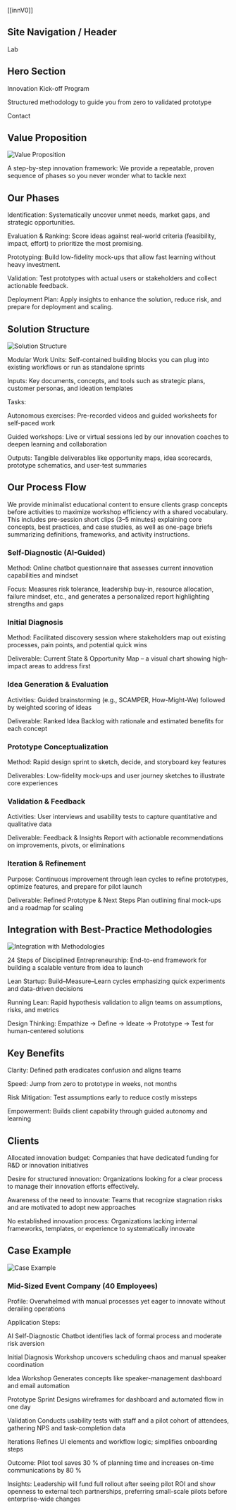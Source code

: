 [[innV0]]

## Site Navigation / Header

Lab

## Hero Section

 Innovation Kick-off Program

Structured methodology to guide you from zero to validated prototype

Contact

## Value Proposition

![Value Proposition](assets/1.webp)

A step-by-step innovation framework: We provide a repeatable, proven sequence of phases so you never wonder what to tackle next

## Our Phases

Identification: Systematically uncover unmet needs, market gaps, and strategic opportunities.

Evaluation & Ranking: Score ideas against real-world criteria (feasibility, impact, effort) to prioritize the most promising.

Prototyping: Build low-fidelity mock-ups that allow fast learning without heavy investment.

Validation: Test prototypes with actual users or stakeholders and collect actionable feedback.

Deployment Plan: Apply insights to enhance the solution, reduce risk, and prepare for deployment and scaling.

## Solution Structure

![Solution Structure](assets/2.webp)

Modular Work Units: Self-contained building blocks you can plug into existing workflows or run as standalone sprints

Inputs: Key documents, concepts, and tools such as strategic plans, customer personas, and ideation templates

Tasks:

Autonomous exercises: Pre-recorded videos and guided worksheets for self-paced work

Guided workshops: Live or virtual sessions led by our innovation coaches to deepen learning and collaboration

Outputs: Tangible deliverables like opportunity maps, idea scorecards, prototype schematics, and user-test summaries

## Our Process Flow

We provide minimalist educational content to ensure clients grasp concepts before activities to maximize workshop efficiency with a shared vocabulary. This includes pre-session short clips (3–5 minutes) explaining core concepts, best practices, and case studies, as well as one-page briefs summarizing definitions, frameworks, and activity instructions.

### Self-Diagnostic (AI-Guided)

Method: Online chatbot questionnaire that assesses current innovation capabilities and mindset

Focus: Measures risk tolerance, leadership buy-in, resource allocation, failure mindset, etc., and generates a personalized report highlighting strengths and gaps

### Initial Diagnosis

Method: Facilitated discovery session where stakeholders map out existing processes, pain points, and potential quick wins

Deliverable: Current State & Opportunity Map – a visual chart showing high-impact areas to address first

### Idea Generation & Evaluation

Activities: Guided brainstorming (e.g., SCAMPER, How-Might-We) followed by weighted scoring of ideas

Deliverable: Ranked Idea Backlog with rationale and estimated benefits for each concept

### Prototype Conceptualization

Method: Rapid design sprint to sketch, decide, and storyboard key features

Deliverables: Low-fidelity mock-ups and user journey sketches to illustrate core experiences

### Validation & Feedback

Activities: User interviews and usability tests to capture quantitative and qualitative data

Deliverable: Feedback & Insights Report with actionable recommendations on improvements, pivots, or eliminations

### Iteration & Refinement

Purpose: Continuous improvement through lean cycles to refine prototypes, optimize features, and prepare for pilot launch

Deliverable: Refined Prototype & Next Steps Plan outlining final mock-ups and a roadmap for scaling

## Integration with Best-Practice Methodologies

![Integration with Methodologies](assets/3.webp)

24 Steps of Disciplined Entrepreneurship: End-to-end framework for building a scalable venture from idea to launch

Lean Startup: Build–Measure–Learn cycles emphasizing quick experiments and data-driven decisions

Running Lean: Rapid hypothesis validation to align teams on assumptions, risks, and metrics

Design Thinking: Empathize → Define → Ideate → Prototype → Test for human-centered solutions

## Key Benefits

Clarity: Defined path eradicates confusion and aligns teams

Speed: Jump from zero to prototype in weeks, not months

Risk Mitigation: Test assumptions early to reduce costly missteps

Empowerment: Builds client capability through guided autonomy and learning

## Clients

Allocated innovation budget: Companies that have dedicated funding for R&D or innovation initiatives

Desire for structured innovation: Organizations looking for a clear process to manage their innovation efforts effectively.

Awareness of the need to innovate: Teams that recognize stagnation risks and are motivated to adopt new approaches

No established innovation process: Organizations lacking internal frameworks, templates, or experience to systematically innovate

## Case Example

![Case Example](assets/4.webp)

### Mid-Sized Event Company (40 Employees)

Profile: Overwhelmed with manual processes yet eager to innovate without derailing operations

Application Steps:

AI Self-Diagnostic Chatbot identifies lack of formal process and moderate risk aversion

Initial Diagnosis Workshop uncovers scheduling chaos and manual speaker coordination

Idea Workshop Generates concepts like speaker-management dashboard and email automation

Prototype Sprint Designs wireframes for dashboard and automated flow in one day

Validation Conducts usability tests with staff and a pilot cohort of attendees, gathering NPS and task-completion data

Iterations Refines UI elements and workflow logic; simplifies onboarding steps

Outcome: Pilot tool saves 30 % of planning time and increases on-time communications by 80 %

Insights: Leadership will fund full rollout after seeing pilot ROI and show openness to external tech partnerships, preferring small-scale pilots before enterprise-wide changes

